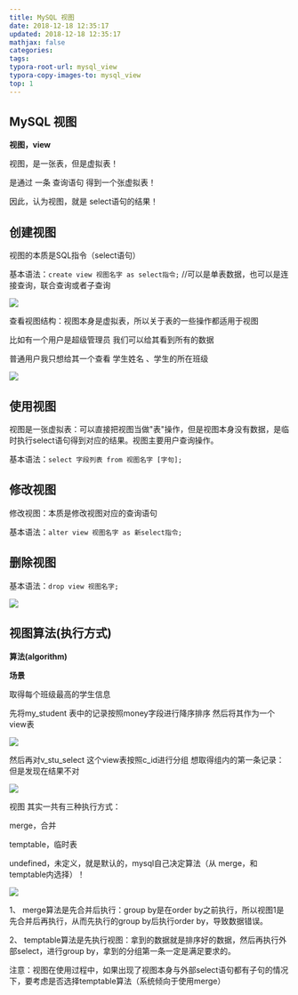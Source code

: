 ```yaml
---
title: MySQL 视图
date: 2018-12-18 12:35:17
updated: 2018-12-18 12:35:17 
mathjax: false
categories: 
tags:
typora-root-url: mysql_view
typora-copy-images-to: mysql_view
top: 1
---
```



## MySQL 视图

**视图，view**

视图，是一张表，但是虚拟表！

是通过 一条 查询语句 得到一个张虚拟表！

因此，认为视图，就是 select语句的结果！



## 创建视图

视图的本质是SQL指令（select语句）

基本语法：`create view 视图名字 as select指令;` //可以是单表数据，也可以是连接查询，联合查询或者子查询

![](view1.png)

查看视图结构：视图本身是虚拟表，所以关于表的一些操作都适用于视图

比如有一个用户是超级管理员 我们可以给其看到所有的数据

普通用户我只想给其一个查看 学生姓名 、学生的所在班级

![](view2.png)



## 使用视图

视图是一张虚拟表：可以直接把视图当做"表"操作，但是视图本身没有数据，是临时执行select语句得到对应的结果。视图主要用户查询操作。

基本语法：`select 字段列表 from 视图名字 [字句];`



## 修改视图

修改视图：本质是修改视图对应的查询语句

基本语法：`alter view 视图名字 as 新select指令;`



## 删除视图

基本语法：`drop view 视图名字;`

![](view3.png)



## 视图算法(执行方式)

**算法(algorithm)**

**场景**

取得每个班级最高的学生信息

先将my\_student 表中的记录按照money字段进行降序排序 然后将其作为一个view表

![](view4.png)

然后再对v\_stu\_select 这个view表按照c\_id进行分组 想取得组内的第一条记录：但是发现在结果不对

![](view5.png)

视图 其实一共有三种执行方式：

merge，合并

temptable，临时表

undefined，未定义，就是默认的，mysql自己决定算法（从 merge，和temptable内选择）！

![](view6.png)

1、 merge算法是先合并后执行：group by是在order by之前执行，所以视图1是先合并后再执行，从而先执行的group by后执行order by，导致数据错误。

2、 temptable算法是先执行视图：拿到的数据就是排序好的数据，然后再执行外部select，进行group by，拿到的分组第一条一定是满足要求的。

注意：视图在使用过程中，如果出现了视图本身与外部select语句都有子句的情况下，要考虑是否选择temptable算法（系统倾向于使用merge）




